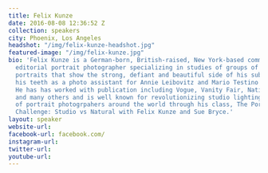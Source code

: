 ```yaml
---
title: Felix Kunze
date: 2016-08-08 12:36:52 Z
collection: speakers
city: Phoenix, Los Angeles
headshot: "/img/felix-kunze-headshot.jpg"
featured-image: "/img/felix-kunze.jpg"
bio: 'Felix Kunze is a German-born, British-raised, New York-based commercial and
  editorial portrait photographer specializing in studies of groups of people and
  portraits that show the strong, defiant and beautiful side of his subject. He cut
  his teeth as a photo assistant for Annie Leibovitz and Mario Testino and Lara Jade.
  He has has worked with publication including Vogue, Vanity Fair, National Geographic
  and many others and is well known for revolutionizing studio lighting for thousands
  of portrait photogrpahers around the world through his class, The Portrait Lighting
  Challenge: Studio vs Natural with Felix Kunze and Sue Bryce.'
layout: speaker
website-url: 
facebook-url: facebook.com/
instagram-url: 
twitter-url: 
youtube-url: 
---
```


